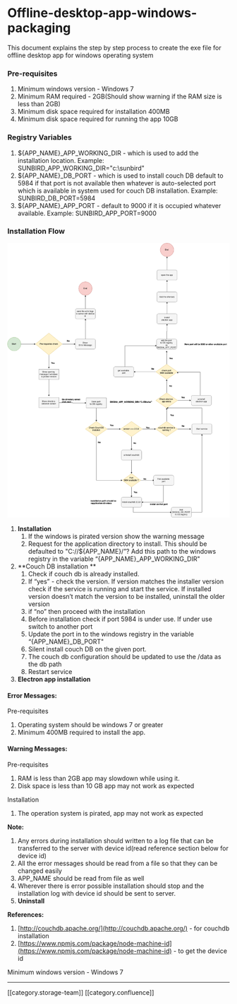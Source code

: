 # Offline-desktop-app-windows-packaging

This document explains the step by step process to create the exe file for offline desktop app for windows operating system&#x20;

### Pre-requisites

1. Minimum windows version - Windows 7
2. Minimum RAM required - 2GB(Should show warning if the RAM size is less than 2GB)
3. Minimum disk space required for installation 400MB
4. Minimum disk space required for running the app 10GB

### Registry Variables

1. ${APP\_NAME}\_APP\_WORKING\_DIR - which is used to add the installation location. Example: SUNBIRD\_APP\_WORKING\_DIR="c:\sunbird"
2. ${APP\_NAME}\_DB\_PORT -  which is used to install couch DB default to 5984 if that port is not available then whatever is auto-selected port which is available in system used for couch DB installation. Example: SUNBIRD\_DB\_PORT=5984
3. ${APP\_NAME}\_APP\_PORT - default to 9000 if it is occupied whatever available. Example: SUNBIRD\_APP\_PORT=9000

### Installation Flow

![](images/storage/InstallationScript.png)

1. **Installation** &#x20;
   1. If the windows is pirated version show the warning message &#x20;
   2. Request for the application directory to install. This should be defaulted to "C://${APP\_NAME}/”? Add this path to the windows registry in the variable “{APP\_NAME}\_APP\_WORKING\_DIR"&#x20;
2. \*\*Couch DB installation \*\*
   1. Check if couch db is already installed.
   2. If “yes” - check the version. If version matches the installer version check if the service is running and start the service. If installed version doesn’t match the version to be installed, uninstall the older version
   3. if “no” then proceed with the installation
   4. Before installation check if port 5984 is under use. If under use switch to another port
   5. Update the port in to the windows registry in the variable “{APP\_NAME}\_DB\_PORT"
   6. Silent install couch DB on the given port.
   7. The couch db configuration should be updated to use the /data as the db path
   8. Restart service
3. **Electron app installation**

#### Error Messages:

Pre-requisites

1. Operating system should be windows 7 or greater&#x20;
2. Minimum 400MB required to install the app.

#### Warning Messages:

Pre-requisites

1. RAM is less than 2GB app may slowdown while using it.
2. Disk space is less than 10 GB app may not work as expected

Installation

1. The operation system is pirated, app may not work as expected

**Note:**

1. Any errors during installation should written to a log file that can be transferred to the server with device id(read reference section below for device id)
2. All the error messages should be read from a file  so that they can be changed easily&#x20;
3. APP\_NAME should be read from file as well
4. Wherever there is error possible installation should stop and the installation log with device id should be sent to server.&#x20;
5. **Uninstall**

**References:**

1. [http://couchdb.apache.org/](http://couchdb.apache.org/) - for couchdb installation
2. [https://www.npmjs.com/package/node-machine-id](https://www.npmjs.com/package/node-machine-id) - to get the device id

Minimum windows version - Windows 7

***

\[\[category.storage-team]] \[\[category.confluence]]
